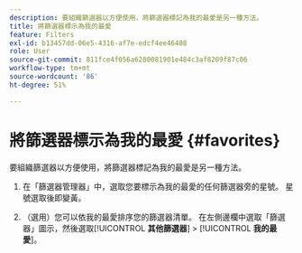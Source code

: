 ```yaml
---
description: 要組織篩選器以方便使用，將篩選器標記為我的最愛是另一種方法。
title: 將篩選器標示為我的最愛
feature: Filters
exl-id: b13457dd-06e5-4316-af7e-edcf4ee46408
role: User
source-git-commit: 811fce4f056a6280081901e484c3af8209f87c06
workflow-type: tm+mt
source-wordcount: '86'
ht-degree: 51%

---
```


# 將篩選器標示為我的最愛 {#favorites}

要組織篩選器以方便使用，將篩選器標記為我的最愛是另一種方法。

1. 在「篩選器管理器」中，選取您要標示為我的最愛的任何篩選器旁的星號。 星號選取後即變黃。

1. （選用）您可以依我的最愛排序您的篩選器清單。 在左側邊欄中選取「篩選器」圖示，然後選取&#x200B;[!UICONTROL **其他篩選器**] > [!UICONTROL **我的最愛**]。
